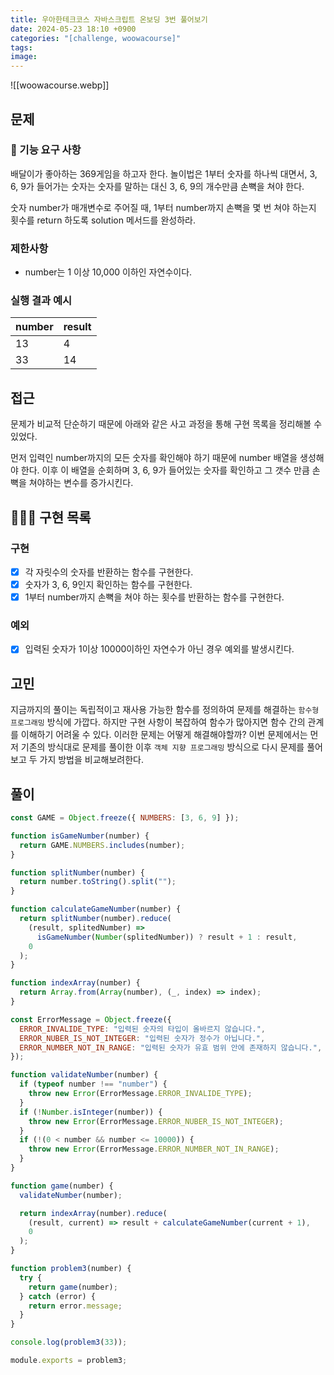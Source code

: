```yaml
---
title: 우아한테크코스 자바스크립트 온보딩 3번 풀어보기
date: 2024-05-23 18:10 +0900
categories: "[challenge, woowacourse]"
tags: 
image:
---
```

![[woowacourse.webp]]

## 문제
### 🚀 기능 요구 사항

배달이가 좋아하는 369게임을 하고자 한다. 놀이법은 1부터 숫자를 하나씩 대면서, 3, 6, 9가 들어가는 숫자는 숫자를 말하는 대신 3, 6, 9의 개수만큼 손뼉을 쳐야 한다.

숫자 number가 매개변수로 주어질 때, 1부터 number까지 손뼉을 몇 번 쳐야 하는지 횟수를 return 하도록 solution 메서드를 완성하라.

### 제한사항
- number는 1 이상 10,000 이하인 자연수이다.

### 실행 결과 예시
| number | result |
| --- | --- |
| 13 | 4 |
| 33 | 14 |

## 접근
문제가 비교적 단순하기 때문에 아래와 같은 사고 과정을 통해 구현 목록을 정리해볼 수 있었다.

먼저 입력인 number까지의 모든 숫자를 확인해야 하기 때문에 number 배열을 생성해야 한다. 이후 이 배열을 순회하며 3, 6, 9가 들어있는 숫자를 확인하고 그 갯수 만큼 손뼉을 쳐야하는 변수를 증가시킨다.

## 🧑🏻‍💻 구현 목록

### 구현 
- [x] 각 자릿수의 숫자를 반환하는 함수를 구현한다.
- [x] 숫자가 3, 6, 9인지 확인하는 함수를 구현한다.
- [x] 1부터 number까지 손뼉을 쳐야 하는 횟수를 반환하는 함수를 구현한다. 

### 예외
- [x] 입력된 숫자가 1이상 10000이하인 자연수가 아닌 경우 예외를 발생시킨다.


## 고민
지금까지의 풀이는 독립적이고 재사용 가능한 함수를 정의하여 문제를 해결하는 `함수형 프로그래밍` 방식에 가깝다. 하지만 구현 사항이 복잡하여 함수가 많아지면 함수 간의 관계를 이해하기 어려울 수 있다. 이러한 문제는 어떻게 해결해야할까? 이번 문제에서는 먼저 기존의 방식대로 문제를 풀이한 이후 `객체 지향 프로그래밍` 방식으로 다시 문제를 풀어보고 두 가지 방법을 비교해보려한다.


## 풀이
```js
const GAME = Object.freeze({ NUMBERS: [3, 6, 9] });

function isGameNumber(number) {
  return GAME.NUMBERS.includes(number);
}

function splitNumber(number) {
  return number.toString().split("");
}

function calculateGameNumber(number) {
  return splitNumber(number).reduce(
    (result, splitedNumber) =>
      isGameNumber(Number(splitedNumber)) ? result + 1 : result,
    0
  );
}

function indexArray(number) {
  return Array.from(Array(number), (_, index) => index);
}

const ErrorMessage = Object.freeze({
  ERROR_INVALIDE_TYPE: "입력된 숫자의 타입이 올바르지 않습니다.",
  ERROR_NUBER_IS_NOT_INTEGER: "입력된 숫자가 정수가 아닙니다.",
  ERROR_NUMBER_NOT_IN_RANGE: "입력된 숫자가 유효 범위 안에 존재하지 않습니다.",
});

function validateNumber(number) {
  if (typeof number !== "number") {
    throw new Error(ErrorMessage.ERROR_INVALIDE_TYPE);
  }
  if (!Number.isInteger(number)) {
    throw new Error(ErrorMessage.ERROR_NUBER_IS_NOT_INTEGER);
  }
  if (!(0 < number && number <= 10000)) {
    throw new Error(ErrorMessage.ERROR_NUMBER_NOT_IN_RANGE);
  }
}

function game(number) {
  validateNumber(number);

  return indexArray(number).reduce(
    (result, current) => result + calculateGameNumber(current + 1),
    0
  );
}

function problem3(number) {
  try {
    return game(number);
  } catch (error) {
    return error.message;
  }
}

console.log(problem3(33));

module.exports = problem3;

```